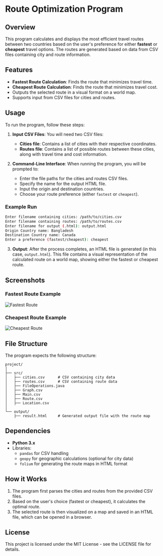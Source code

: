 
# Route Optimization Program

## Overview

This program calculates and displays the most efficient travel routes between two countries based on the user's preference for either **fastest** or **cheapest** travel options. The routes are generated based on data from CSV files containing city and route information.

## Features

- **Fastest Route Calculation**: Finds the route that minimizes travel time.
- **Cheapest Route Calculation**: Finds the route that minimizes travel cost.
- Outputs the selected route in a visual format on a world map.
- Supports input from CSV files for cities and routes.

## Usage

To run the program, follow these steps:

1. **Input CSV Files**: You will need two CSV files:
   - **Cities file**: Contains a list of cities with their respective coordinates.
   - **Routes file**: Contains a list of possible routes between these cities, along with travel time and cost information.

2. **Command-Line Interface**: When running the program, you will be prompted to:
   - Enter the file paths for the cities and routes CSV files.
   - Specify the name for the output HTML file.
   - Input the origin and destination countries.
   - Choose your route preference (either `fastest` or `cheapest`).

### Example Run

```bash
Enter filename containing cities: /path/to/cities.csv
Enter filename containing routes: /path/to/routes.csv
Enter filename for output (.html): output.html
Origin Country name: Bangladesh
Destination Country name: Canada
Enter a preference (fastest/cheapest): cheapest
```

3. **Output**: After the process completes, an HTML file is generated (in this case, `output.html`). This file contains a visual representation of the calculated route on a world map, showing either the fastest or cheapest route.

## Screenshots

### Fastest Route Example
![Fastest Route]()

### Cheapest Route Example
![Cheapest Route]()

## File Structure

The program expects the following structure:

```
project/
│
├── src/
│   ├── cities.csv      # CSV containing city data
│   ├── routes.csv      # CSV containing route data
│   ├── FileOperations.java      
│   ├── Graph.csv    
│   ├── Main.csv     
│   ├── Route.csv     
│   ├── Location.csv     
│
└── output/
    ├── result.html     # Generated output file with the route map
```

## Dependencies

- **Python 3.x**
- Libraries:
  - `pandas` for CSV handling
  - `geopy` for geographic calculations (optional for city data)
  - `folium` for generating the route maps in HTML format

## How it Works

1. The program first parses the cities and routes from the provided CSV files.
2. Based on the user's choice (fastest or cheapest), it calculates the optimal route.
3. The selected route is then visualized on a map and saved in an HTML file, which can be opened in a browser.

## License

This project is licensed under the MIT License - see the LICENSE file for details.

